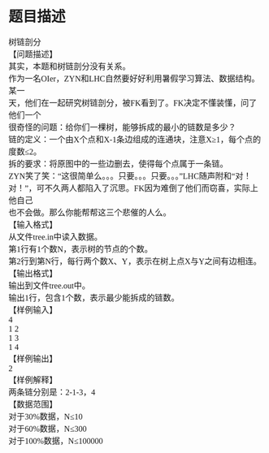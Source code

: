 # 题目描述


<span style="font-family:&#39;Microsoft YaHei&#39;;font-size:16px;">树链剖分</span><br/>
<span style="font-family:&#39;Microsoft YaHei&#39;;font-size:16px;">【问题描述】</span><br/>
<span style="font-family:&#39;Microsoft YaHei&#39;;font-size:16px;">其实，本题和树链剖分没有关系。</span><br/>
<span style="font-family:&#39;Microsoft YaHei&#39;;font-size:16px;">作为一名OIer，ZYN和LHC自然要好好利用暑假学习算法、数据结构。某一</span><br/>
<span style="font-family:&#39;Microsoft YaHei&#39;;font-size:16px;">天，他们在一起研究树链剖分，被FK看到了。FK决定不懂装懂，问了他们一个</span><br/>
<span style="font-family:&#39;Microsoft YaHei&#39;;font-size:16px;">很奇怪的问题：给你们一棵树，能够拆成的最小的链数是多少？</span><br/>
<span style="font-family:&#39;Microsoft YaHei&#39;;font-size:16px;">链的定义：一个由X个点和X-1条边组成的连通块，注意X≥1，每个点的</span><br/>
<span style="font-family:&#39;Microsoft YaHei&#39;;font-size:16px;">度数≤2。</span><br/>
<span style="font-family:&#39;Microsoft YaHei&#39;;font-size:16px;">拆的要求：将原图中的一些边删去，使得每个点属于一条链。</span><br/>
<span style="font-family:&#39;Microsoft YaHei&#39;;font-size:16px;">ZYN笑了笑：“这很简单么。。。只要。。。只要。。。”LHC随声附和“对！</span><br/>
<span style="font-family:&#39;Microsoft YaHei&#39;;font-size:16px;">对！”，可不久两人都陷入了沉思。FK因为难倒了他们而窃喜，实际上他自己</span><br/>
<span style="font-family:&#39;Microsoft YaHei&#39;;font-size:16px;">也不会做。那么你能帮帮这三个悲催的人么。</span><br/>
<span style="font-family:&#39;Microsoft YaHei&#39;;font-size:16px;">【输入格式】</span><br/>
<span style="font-family:&#39;Microsoft YaHei&#39;;font-size:16px;">从文件tree.in中读入数据。</span><br/>
<span style="font-family:&#39;Microsoft YaHei&#39;;font-size:16px;">第1行有1个数N，表示树的节点的个数。</span><br/>
<span style="font-family:&#39;Microsoft YaHei&#39;;font-size:16px;">第2行到第N行，每行两个数X、Y，表示在树上点X与Y之间有边相连。</span><br/>
<span style="font-family:&#39;Microsoft YaHei&#39;;font-size:16px;">【输出格式】</span><br/>
<span style="font-family:&#39;Microsoft YaHei&#39;;font-size:16px;">输出到文件tree.out中。</span><br/>
<span style="font-family:&#39;Microsoft YaHei&#39;;font-size:16px;">输出1行，包含1个数，表示最少能拆成的链数。</span><br/>
<span style="font-family:&#39;Microsoft YaHei&#39;;font-size:16px;">【样例输入】</span><br/>
<span style="font-family:&#39;Microsoft YaHei&#39;;font-size:16px;">4</span><br/>
<span style="font-family:&#39;Microsoft YaHei&#39;;font-size:16px;">1 2</span><br/>
<span style="font-family:&#39;Microsoft YaHei&#39;;font-size:16px;">1 3</span><br/>
<span style="font-family:&#39;Microsoft YaHei&#39;;font-size:16px;">1 4</span><br/>
<span style="font-family:&#39;Microsoft YaHei&#39;;font-size:16px;">【样例输出】</span><br/>
<span style="font-family:&#39;Microsoft YaHei&#39;;font-size:16px;">2</span><br/>
<span style="font-family:&#39;Microsoft YaHei&#39;;font-size:16px;">【样例解释】</span><br/>
<span style="font-family:&#39;Microsoft YaHei&#39;;font-size:16px;">两条链分别是：2-1-3，4</span><br/>
<span style="font-family:&#39;Microsoft YaHei&#39;;font-size:16px;">【数据范围】</span><br/>
<span style="font-family:&#39;Microsoft YaHei&#39;;font-size:16px;">对于30%数据，N≤10</span><br/>
<span style="font-family:&#39;Microsoft YaHei&#39;;font-size:16px;">对于60%数据，N≤300</span><br/>
<span style="font-family:&#39;Microsoft YaHei&#39;;font-size:16px;">对于100%数据，N≤100000</span><br/>
